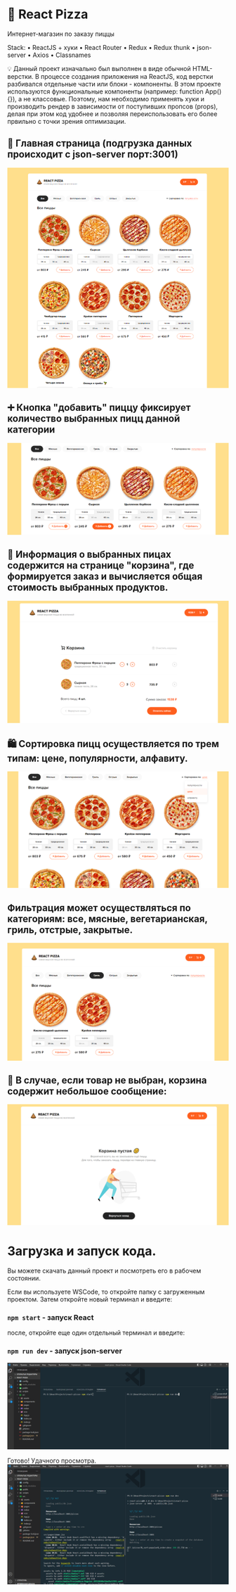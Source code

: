 # 🏪 React Pizza
Интернет-магазин по заказу пиццы

Stack: • ReactJS + хуки • React Router • Redux • Redux thunk • json-server • Axios • Classnames

💡 Данный проект изначально был выполнен в виде обычной HTML-верстки. В процессе создания приложения на ReactJS, код верстки разбивался отдельные части или блоки - компоненты. В этом проекте используются функциональные компоненты (например: function App(){}), а не классовые. Поэтому, нам необходимо применять хуки и производить рендер в зависимости от поступивших пропсов (props), делая при этом код удобнее и позволяя переиспользовать его более првильно с точки зрения оптимизации.

## 🍕 Главная страница (подгрузка данных происходит с json-server порт:3001)
![Главая страница](https://github.com/ElHilarion/react-pizza/blob/main/главная.png)

## ➕ Кнопка "добавить" пиццу фиксирует количество выбранных пицц данной категории
![Главая страница](https://github.com/ElHilarion/react-pizza/blob/main/добавление%20пиц.png)

## 🛒 Информация о выбранных пицах содержится на странице "корзина", где формируется заказ и вычисляется общая стоимость выбранных продуктов. 
![Главая страница](https://github.com/ElHilarion/react-pizza/blob/main/корзина%20с%20пицами.png)

## 🛍 Сортировка пицц осуществляется по трем типам: цене, популярности, алфавиту. 
![Главая страница](https://github.com/ElHilarion/react-pizza/blob/main/сортировка%20по%20цене.png)

## Фильтрация может осуществляться по категориям: все, мясные, вегетарианская, гриль, отстрые, закрытые.
![Главая страница](https://github.com/ElHilarion/react-pizza/blob/main/фильтрация%20по%20категорям.png)

## 💬 В случае, если товар не выбран, корзина содержит небольшое сообщение:
![Главая страница](https://github.com/ElHilarion/react-pizza/blob/main/корзина%20пуста.png)

# Загрузка и запуск кода. 
Вы можете скачать данный проект и посмотреть его в рабочем состоянии. 

Если вы используете WSCode, то откройте папку с загруженным проектом. Затем откройте новый терминал и введите:

### `npm start` - запуск React

после, откройте еще один отдельный терминал и введите:

### `npm run dev` - запуск json-server 
![Комманды](https://github.com/ElHilarion/react-pizza/blob/main/commands.png)

Готово! Удачного просмотра.
![React и server успешно работают](https://github.com/ElHilarion/react-pizza/blob/main/start%20react%20and%20server.png)

